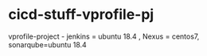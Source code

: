 # cicd-stuff-vprofile-pj
vprofile-project - jenkins = ubuntu 18.4 , Nexus = centos7, sonarqube=ubuntu 18.4
